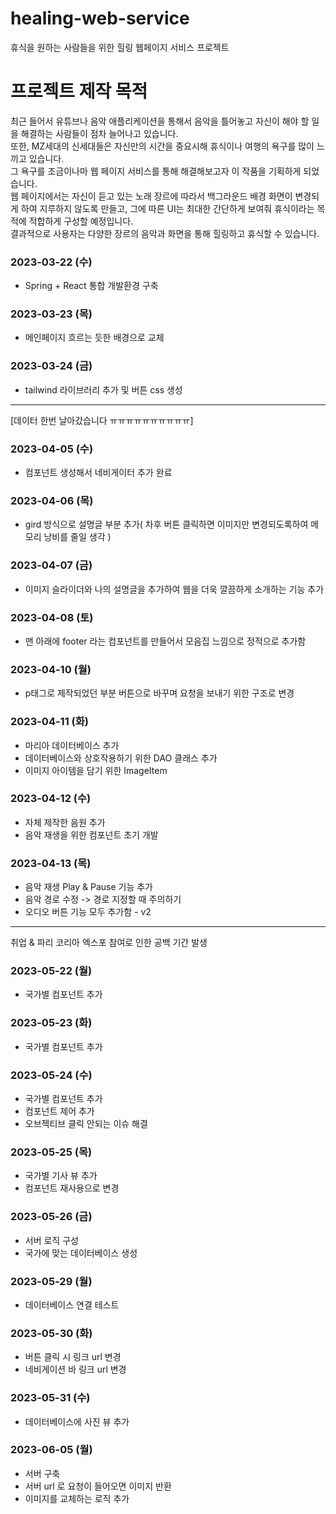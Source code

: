 # healing-web-service
휴식을 원하는 사람들을 위한 힐링 웹페이지 서비스 프로젝트

# 프로젝트 제작 목적
최근 들어서 유튜브나 음악 애플리케이션을 통해서 음악을 틀어놓고 자신이 해야 할 일을 해결하는 사람들이 점차 늘어나고 있습니다.  
또한, MZ세대의 신세대들은 자신만의 시간을 중요시해 휴식이나 여행의 욕구를 많이 느끼고 있습니다.  
그 욕구를 조금이나마 웹 페이지 서비스를 통해 해결해보고자 이 작품을 기획하게 되었습니다.  
웹 페이지에서는 자신이 듣고 있는 노래 장르에 따라서 백그라운드 배경 화면이 변경되게 하여 지루하지 않도록 만들고, 그에 따른 UI는 최대한 간단하게 보여줘 휴식이라는 목적에 적합하게 구성할 예정입니다.  
결과적으로 사용자는 다양한 장르의 음악과 화면을 통해 힐링하고 휴식할 수 있습니다.  

### 2023-03-22 (수)
- Spring + React 통합 개발환경 구축

### 2023-03-23 (목)
- 메인페이지 흐르는 듯한 배경으로 교체

### 2023-03-24 (금)
- tailwind 라이브러리 추가 및 버튼 css 생성

----
[데이터 한번 날아갔습니다 ㅠㅠㅠㅠㅠㅠㅠㅠㅠㅠ]

### 2023-04-05 (수)
- 컴포넌트 생성해서 네비게이터 추가 완료

### 2023-04-06 (목)
- gird 방식으로 설명글 부분 추가( 차후 버튼 클릭하면 이미지만 변경되도록하여 메모리 낭비를 줄일 생각 )

### 2023-04-07 (금)
- 이미지 슬라이더와 나의 설명글을 추가하여 웹을 더욱 깔끔하게 소개하는 기능 추가

### 2023-04-08 (토)
- 맨 아래에 footer 라는 컴포넌트를 만들어서 모음집 느낌으로 정적으로 추가함

### 2023-04-10 (월)
- p태그로 제작되었던 부분 버튼으로 바꾸며 요청을 보내기 위한 구조로 변경

### 2023-04-11 (화)
- 마리아 데이터베이스 추가
- 데이터베이스와 상호작용하기 위한 DAO 클래스 추가
- 이미지 아이템을 담기 위한 ImageItem 

### 2023-04-12 (수)
- 자체 제작한 음원 추가
- 음악 재생을 위한 컴포넌트 초기 개발

### 2023-04-13 (목)
- 음악 재생 Play & Pause 기능 추가
- 음악 경로 수정 -> 경로 지정할 때 주의하기
- 오디오 버튼 기능 모두 추가함 - v2

---
취업 & 파리 코리아 엑스포 참여로 인한 공백 기간 발생

### 2023-05-22 (월)
- 국가별 컴포넌트 추가

### 2023-05-23 (화)
- 국가별 컴포넌트 추가

### 2023-05-24 (수)
- 국가별 컴포넌트 추가
- 컴포넌트 제어 추가
- 오브젝티브 클릭 안되는 이슈 해결

### 2023-05-25 (목)
- 국가별 기사 뷰 추가
- 컴포넌트 재사용으로 변경

### 2023-05-26 (금)
- 서버 로직 구성
- 국가에 맞는 데이터베이스 생성

### 2023-05-29 (월)
- 데이터베이스 연결 테스트

### 2023-05-30 (화)
- 버튼 클릭 시 링크 url 변경
- 네비게이션 바 링크 url 변경

### 2023-05-31 (수)
- 데이터베이스에 사진 뷰 추가

### 2023-06-05 (월)
- 서버 구축
- 서버 url 로 요청이 들어오면 이미지 반환
- 이미지를 교체하는 로직 추가



